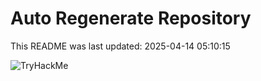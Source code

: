 # Auto Regenerate Repository

This README was last updated: 2025-04-14 05:10:15

 ![TryHackMe](https://tryhackme.com/badge/533634)